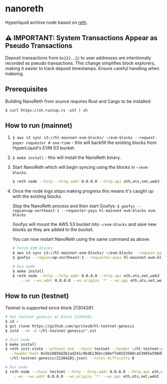 # nanoreth

Hyperliquid archive node based on [reth](https://github.com/paradigmxyz/reth).

## ⚠️ IMPORTANT: System Transactions Appear as Pseudo Transactions

Deposit transactions from `0x222..22` to user addresses are intentionally recorded as pseudo transactions.
This change simplifies block explorers, making it easier to track deposit timestamps.
Ensure careful handling when indexing.

## Prerequisites

Building NanoReth from source requires Rust and Cargo to be installed:

`$ curl https://sh.rustup.rs -sSf | sh`

## How to run (mainnet)

1) `$ aws s3 sync s3://hl-mainnet-evm-blocks/ ~/evm-blocks --request-payer requester # one-time` - this will backfill the existing blocks from HyperLiquid's EVM S3 bucket.

2) `$ make install` - this will install the NanoReth binary.

3) Start NanoReth which will begin syncing using the blocks in `~/evm-blocks`:

    ```sh
    $ reth node --http --http.addr 0.0.0.0 --http.api eth,ots,net,web3 --ws --ws.addr 0.0.0.0 --ws.origins '*' --ws.api eth,ots,net,web3 --ingest-dir ~/evm-blocks --ws.port 8545
    ```

4) Once the node logs stops making progress this means it's caught up with the existing blocks.

    Stop the NanoReth process and then start Goofys: `$ goofys --region=ap-northeast-1 --requester-pays hl-mainnet-evm-blocks evm-blocks`

    Goofys will mount the AWS S3 bucket into `~/evm-blocks` and save new blocks as they are added to the bucket.

    You can now restart NanoReth using the same command as above:

    ```sh
    # Fetch EVM blocks
    $ aws s3 sync s3://hl-mainnet-evm-blocks/ ~/evm-blocks --request-payer requester # one-time
    $ goofys --region=ap-northeast-1 --requester-pays hl-mainnet-evm-blocks evm-blocks # realtime

    # Run node
    $ make install
    $ reth node --http --http.addr 0.0.0.0 --http.api eth,ots,net,web3 \
        --ws --ws.addr 0.0.0.0 --ws.origins '*' --ws.api eth,ots,net,web3 --ingest-dir ~/evm-blocks --ws.port 8545
    ```

## How to run (testnet)

Testnet is supported since block 21304281.

```sh
# Get testnet genesis at block 21304281
$ cd ~
$ git clone https://github.com/sprites0/hl-testnet-genesis
$ zstd --rm -d ~/hl-testnet-genesis/*.zst

# Init node
$ make install
$ reth init-state --without-evm --chain testnet --header ~/hl-testnet-genesis/21304281.rlp \
  --header-hash 0x5b10856d2b1ad241c9bd6136bcc60ef7e8553560ca53995a590db65f809269b4 \
  ~/hl-testnet-genesis/21304281.jsonl --total-difficulty 0 

# Run node
$ reth node --chain testnet --http --http.addr 0.0.0.0 --http.api eth,ots,net,web3 \
    --ws --ws.addr 0.0.0.0 --ws.origins '*' --ws.api eth,ots,net,web3 --ingest-dir ~/evm-blocks --ws.port 8546
```
